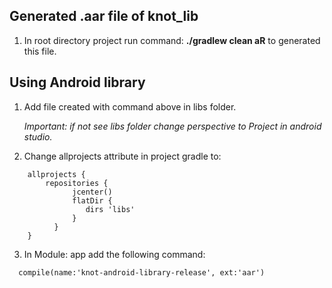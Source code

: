 ## Generated .aar file of knot_lib

1. In root directory project run command: **./gradlew clean aR** to generated this file.

## Using Android library

1. Add file created with command above in libs folder.

   *Important: if not see libs folder change perspective to Project in android studio.*
      
2. Change allprojects attribute in project gradle to:
>
```
    allprojects {
        repositories {
              jcenter()
              flatDir {
                 dirs 'libs'
              }
          }
    }
```
>

3. In Module: app add the following command:
>
```
  compile(name:'knot-android-library-release', ext:'aar')
```
>
